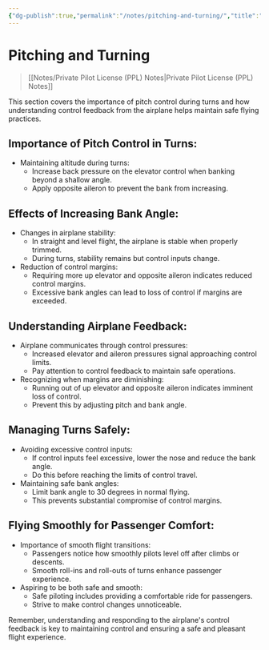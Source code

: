 ```yaml
---
{"dg-publish":true,"permalink":"/notes/pitching-and-turning/","title":"Pitching and Turning","tags":["aviation","classnotes"]}
---
```



# Pitching and Turning
> [[Notes/Private Pilot License (PPL) Notes\|Private Pilot License (PPL) Notes]]


This section covers the importance of pitch control during turns and how understanding control feedback from the airplane helps maintain safe flying practices.

## Importance of Pitch Control in Turns:

- Maintaining altitude during turns:
    - Increase back pressure on the elevator control when banking beyond a shallow angle.
    - Apply opposite aileron to prevent the bank from increasing.

## Effects of Increasing Bank Angle:

- Changes in airplane stability:
    - In straight and level flight, the airplane is stable when properly trimmed.
    - During turns, stability remains but control inputs change.
- Reduction of control margins:
    - Requiring more up elevator and opposite aileron indicates reduced control margins.
    - Excessive bank angles can lead to loss of control if margins are exceeded.

## Understanding Airplane Feedback:

- Airplane communicates through control pressures:
    - Increased elevator and aileron pressures signal approaching control limits.
    - Pay attention to control feedback to maintain safe operations.
- Recognizing when margins are diminishing:
    - Running out of up elevator and opposite aileron indicates imminent loss of control.
    - Prevent this by adjusting pitch and bank angle.

## Managing Turns Safely:

- Avoiding excessive control inputs:
    - If control inputs feel excessive, lower the nose and reduce the bank angle.
    - Do this before reaching the limits of control travel.
- Maintaining safe bank angles:
    - Limit bank angle to 30 degrees in normal flying.
    - This prevents substantial compromise of control margins.

## Flying Smoothly for Passenger Comfort:

- Importance of smooth flight transitions:
    - Passengers notice how smoothly pilots level off after climbs or descents.
    - Smooth roll-ins and roll-outs of turns enhance passenger experience.
- Aspiring to be both safe and smooth:
    - Safe piloting includes providing a comfortable ride for passengers.
    - Strive to make control changes unnoticeable.

Remember, understanding and responding to the airplane's control feedback is key to maintaining control and ensuring a safe and pleasant flight experience.
